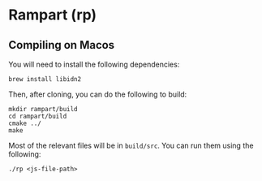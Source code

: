 # Rampart (rp) #

## Compiling on Macos ##

You will need to install the following dependencies:

```
brew install libidn2
```

Then, after cloning, you can do the following to build:

```
mkdir rampart/build
cd rampart/build
cmake ../
make
```

Most of the relevant files will be in `build/src`. You can run them using the following: 

```
./rp <js-file-path>
```
